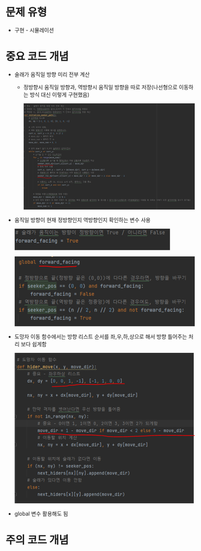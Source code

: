 # 문제 유형
- 구현 - 시뮬레이션

# 중요 코드 개념
- 술래가 움직일 방향 미리 전부 계산 
  - 정방향시 움직일 방향과, 역방향시 움직일 방향을 따로 저장(나선형으로 이동하는 방식 대신 이렇게 구현했음)
  
    ![img.png](../../이미지/술래잡기_1.png)

- 움직일 방향이 현재 정방향인지 역방향인지 확인하는 변수 사용

    ![img_1.png](../../이미지/술래잡기_2.png)

    ![img_2.png](../../이미지/술래잡기_3.png)

- 도망자 이동 함수에서는 방향 리스트 순서를 좌,우,하,상으로 해서 방향 틀어주는 처리 보다 쉽게함

    ![img_3.png](../../이미지/술래잡기_4.png)

- global 변수 활용해도 됨 

# 주의 코드 개념
